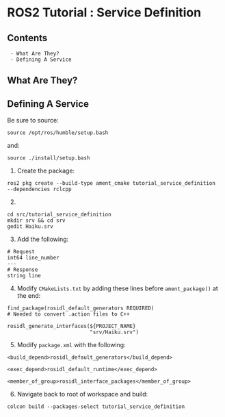 # ROS2 Tutorial : Service Definition

## Contents
     - What Are They?
     - Defining A Service

## What Are They?

## Defining A Service

Be sure to source:
```
source /opt/ros/humble/setup.bash
```
and:
```
source ./install/setup.bash
```

1) Create the package:
```
ros2 pkg create --build-type ament_cmake tutorial_service_definition  --dependencies rclcpp
```
2) 
```
cd src/tutorial_service_definition
mkdir srv && cd srv
gedit Haiku.srv
```
3) Add the following:
```
# Request
int64 line_number
---
# Response
string line
```
4) Modify `CMakeLists.txt` by adding these lines before `ament_package()` at the end:
```
find_package(rosidl_default_generators REQUIRED)                                                    # Needed to convert .action files to C++

rosidl_generate_interfaces(${PROJECT_NAME}
                           "srv/Haiku.srv")
```
5) Modify `package.xml` with the following:
```
<build_depend>rosidl_default_generators</build_depend>

<exec_depend>rosidl_default_runtime</exec_depend>

<member_of_group>rosidl_interface_packages</member_of_group>
```
6) Navigate back to root of workspace and build:
```
colcon build --packages-select tutorial_service_definition
```



